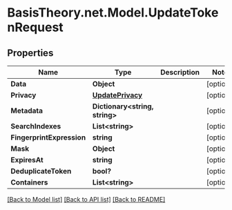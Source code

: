 
# BasisTheory.net.Model.UpdateTokenRequest

## Properties

Name | Type | Description | Notes
------------ | ------------- | ------------- | -------------
**Data** | **Object** |  | [optional] 
**Privacy** | [**UpdatePrivacy**](UpdatePrivacy.md) |  | [optional] 
**Metadata** | **Dictionary&lt;string, string&gt;** |  | [optional] 
**SearchIndexes** | **List&lt;string&gt;** |  | [optional] 
**FingerprintExpression** | **string** |  | [optional] 
**Mask** | **Object** |  | [optional] 
**ExpiresAt** | **string** |  | [optional] 
**DeduplicateToken** | **bool?** |  | [optional] 
**Containers** | **List&lt;string&gt;** |  | [optional] 

[[Back to Model list]](../README.md#documentation-for-models)
[[Back to API list]](../README.md#documentation-for-api-endpoints)
[[Back to README]](../README.md)

